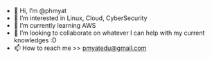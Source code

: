 - 👋 Hi, I’m @phmyat
- 👀 I’m interested in Linux, Cloud, CyberSecurity
- 🌱 I’m currently learning AWS
- 💞️ I’m looking to collaborate on whatever I can help with my current knowledges :D
- 📫 How to reach me >> pmyatedu@gmail.com

<!---
phmyat/phmyat is a ✨ special ✨ repository because its `README.md` (this file) appears on your GitHub profile.
You can click the Preview link to take a look at your changes.
--->
